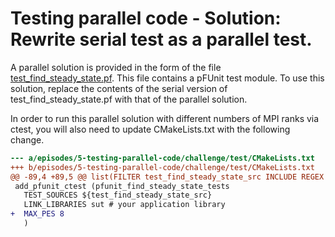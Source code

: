 # Testing parallel code - Solution: Rewrite serial test as a parallel test.

A parallel solution is provided in the form of the file
[test_find_steady_state.pf](./test_find_steady_state.pf). This file contains
a pFUnit test module. To use this solution, replace the contents of the serial
version of test_find_steady_state.pf with that of the parallel solution. 

In order to run this parallel solution with different numbers of MPI ranks via
ctest, you will also need to update CMakeLists.txt with the following change.

```diff
--- a/episodes/5-testing-parallel-code/challenge/test/CMakeLists.txt
+++ b/episodes/5-testing-parallel-code/challenge/test/CMakeLists.txt
@@ -89,4 +89,5 @@ list(FILTER test_find_steady_state_src INCLUDE REGEX ".*test_find_steady_state.p
 add_pfunit_ctest (pfunit_find_steady_state_tests
   TEST_SOURCES ${test_find_steady_state_src}
   LINK_LIBRARIES sut # your application library
+  MAX_PES 8
   )
```

